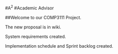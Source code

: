 #A<sup>2</sup>
#Academic Advisor


##Welcome to our COMP3111 Project.

The new proposal is in wiki.

System requirements created.

Implementation schedule and Sprint backlog created.
